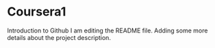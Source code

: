 # Coursera1
Introduction to Github
I am editing the README file. Adding some more details about the project description.
